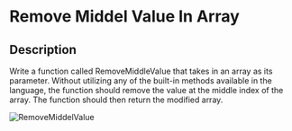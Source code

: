 # Remove Middel Value In Array 

## Description 
Write a function called RemoveMiddleVaIue that takes in an array as its parameter. Without utilizing any of the built-in methods available in the language, the function should remove the value at the middle index of the array. The function should then return the modified array.

![RemoveMiddelValue](images/RemoveMiddelValue.png)
